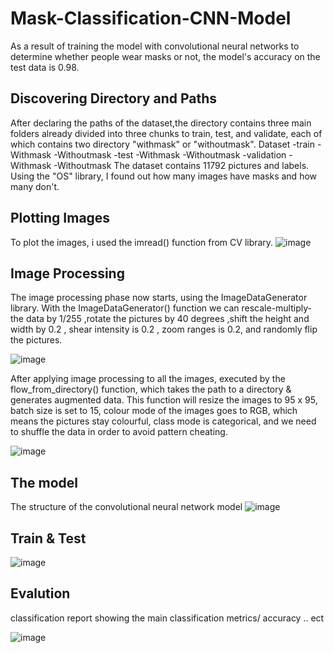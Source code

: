 # Mask-Classification-CNN-Model
As a result of training the model with convolutional neural networks to determine whether people wear masks or not, the model's accuracy on the test data is 0.98.

## Discovering Directory and Paths

After declaring the paths of the dataset,the directory contains three main folders already divided into three chunks to train, test, and validate, each of which contains two directory "withmask" or "withoutmask".
Dataset
     -train
             -Withmask
             -Withoutmask
     -test
              -Withmask
              -Withoutmask
     -validation
              -Withmask
              -Withoutmask
The dataset contains 11792 pictures and labels.
Using the "OS" library, I found out how many images have masks and how many don't.

## Plotting Images

To plot the images, i used the imread() function from CV library.
![image](https://user-images.githubusercontent.com/59733680/168488173-c6e24900-02f9-4676-9cc0-53d1ce71f58d.png)


## Image Processing 

The image processing phase now starts, using the ImageDataGenerator library. With the ImageDataGenerator() function we can rescale-multiply- the data by 1/255 ,rotate the pictures by 40 degrees ,shift  the height and width by 0.2 , shear intensity is 0.2 , zoom ranges is 0.2, and randomly flip the pictures.

![image](https://user-images.githubusercontent.com/59733680/168488184-60cd841a-b723-4ed1-8fe6-6163e4063fb9.png)



After applying image processing to all the images, executed by the flow_from_directory() function, which takes the path to a directory & generates augmented data. This function will resize the images to 95 x 95, batch size is set to 15, colour mode of the images goes to RGB, which means the pictures stay colourful, class mode is categorical, and we need to shuffle the data in order to avoid pattern cheating.

![image](https://user-images.githubusercontent.com/59733680/168488204-d3a7421d-5fb1-4693-9e88-0b76d80f71d8.png)


## The model 
The structure of the convolutional neural network model
![image](https://user-images.githubusercontent.com/59733680/168488240-522b5f8b-0423-4921-8d42-a83d1a807781.png)

## Train & Test

![image](https://user-images.githubusercontent.com/59733680/168488665-fc4af76a-de4e-49d4-a8f5-9389d21b6431.png)

## Evalution 

classification report showing the main classification metrics/ accuracy .. ect

![image](https://user-images.githubusercontent.com/59733680/168488276-1a024b61-af72-49c1-86e4-f4ecb6878777.png)
